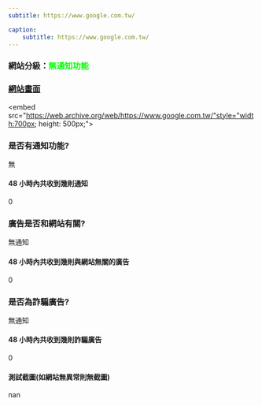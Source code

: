 ```yaml
---
subtitle: https://www.google.com.tw/

caption:
	subtitle: https://www.google.com.tw/
---
```


<h3>網站分級：<font color="#00FF00">無通知功能</font></h3>

### [網站畫面](https://www.google.com.tw/)
<embed src="https://web.archive.org/web/https://www.google.com.tw/"style="width:700px; height: 500px;">

### 是否有通知功能?
無

#### 48 小時內共收到幾則通知
0

### 廣告是否和網站有關?
無通知

#### 48 小時內共收到幾則與網站無關的廣告
0

### 是否為詐騙廣告?
無通知

#### 48 小時內共收到幾則詐騙廣告
0

#### 測試截圖(如網站無異常則無截圖)
nan

